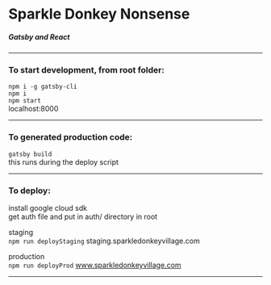 # Sparkle Donkey Nonsense

##### Gatsby and React

---

### To start development, from root folder:


`npm i -g gatsby-cli`  
`npm i`  
`npm start`  
localhost:8000

---

### To generated production code:

`gatsby build`  
this runs during the deploy script 

---

### To deploy:

install google cloud sdk  
get auth file and put in auth/ directory in root

staging  
`npm run deployStaging`
staging.sparkledonkeyvillage.com

production  
`npm run deployProd`
www.sparkledonkeyvillage.com

---
